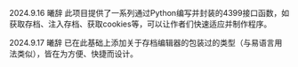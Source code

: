 2024.9.16 曦辞
此项目提供了一系列通过Python编写并封装的4399接口函数，如获取存档、注入存档、获取cookies等，可以让作者们快速适应并制作程序。

2024.9.17 曦辞
已在此基础上添加关于存档编辑器的包装过的类型（与易语言用法类似），皆在为方便、快捷而设计。
